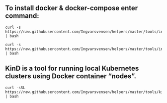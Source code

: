 ## To install docker & docker-compose enter command:

```
curl -s https://raw.githubusercontent.com/Ingvarsvensen/helpers/master/tools/install_docker_apt.sh | bash
```
```
curl -s https://raw.githubusercontent.com/Ingvarsvensen/helpers/master/tools/install_docker_yum.sh | bash
```

## KinD is a tool for running local Kubernetes clusters using Docker container “nodes”. 

```
curl -sSL https://raw.githubusercontent.com/Ingvarsvensen/helpers/master/tools/kind_setup.sh | bash
```
